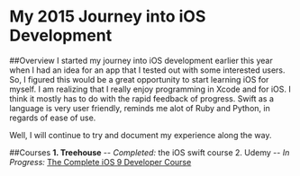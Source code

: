# My 2015 Journey into iOS Development

##Overview
I started my journey into iOS development earlier this year when I had an idea for an app that I tested out with some interested users. So, I figured this would be a great opportunity to start learning iOS for myself. I am realizing that I really enjoy programming in Xcode and for iOS. I think it mostly has to do with the rapid feedback of progress. Swift as a language is very user friendly, reminds me alot of Ruby and Python, in regards of ease of use. 

Well, I will continue to try and document my experience along the way.

##Courses
**1. Treehouse** -- _Completed:_ the iOS swift course
2. Udemy -- _In Progress:_ [The Complete iOS 9 Developer Course](https://www.udemy.com/the-complete-ios-9-developer-course/)
